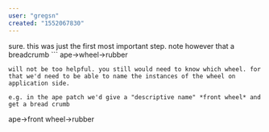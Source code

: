 ```yaml
---
user: "gregsn"
created: "1552067830"
---
```


sure. this was just the first most important step. note however that a breadcrumb ```
ape->wheel->rubber
```
will not be too helpful. you still would need to know which wheel. for that we'd need to be able to name the instances of the wheel on application side.

e.g. in the ape patch we'd give a "descriptive name" *front wheel* and get a bread crumb
```
ape->front wheel->rubber
```
